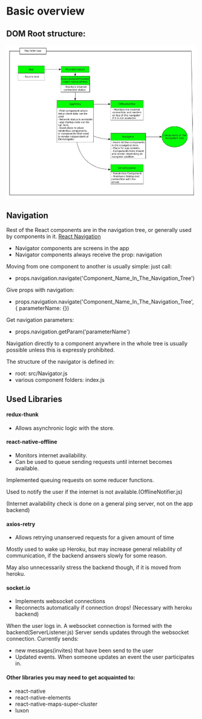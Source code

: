 # Basic overview

## DOM Root structure:
![Alt text](frontendRootStructure.jpg "DOM root structure")



## Navigation

Rest of the React components are in the navigation tree,
or generally used by components in it. [React Navigation](https://reactnavigation.com)
- Navigator components are screens in the app
- Navigator components always receive the prop: navigation

Moving from one component to another is usually simple: just call:
- props.navigation.navigate('Component_Name_In_The_Navigation_Tree')

Give props with navigation:
- props.navigation.navigate('Component_Name_In_The_Navigation_Tree', { parameterName: {})

Get navigation parameters:
- props.navigation.getParam('parameterName')

Navigation directly to a component anywhere in the whole tree is usually possible
unless this is expressly prohibited.

The structure of the navigator is defined in:
- root:	src/Navigator.js
- various component folders: index.js



## Used Libraries


#### redux-thunk
- Allows asynchronic logic with the store.


#### react-native-offline
- Monitors internet availability.
- Can be used to queue sending requests until internet becomes available.

Implemented queuing requests on some reducer functions.

Used to notify the user if the internet is not available.(OfflineNotifier.js)

(Internet availability check is done on a general ping server, not on the app backend)


#### axios-retry
- Allows retrying unanserved requests for a given amount of time

Mostly used to wake up Heroku, but may increase general reliability of communication, if
the backend answers slowly for some reason.

May also unnecessarily stress the backend though, if it is moved from heroku.


#### socket.io
- Implements websocket connections
- Reconnects automatically if connection drops! (Necessary with heroku backend)

When the user logs in. A websocket connection is formed with the backend(ServerListener.js)
Server sends updates through the websocket connection. Currently sends:
- new messages(invites) that have been send to the user
- Updated events. When someone updates an event the user participates in.


#### Other libraries you may need to get acquainted to:
- react-native
- react-native-elements
- react-native-maps-super-cluster
- luxon



